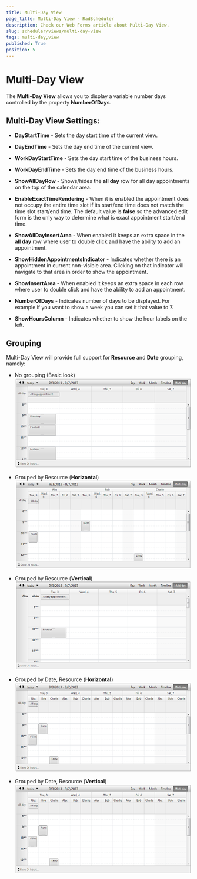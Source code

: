 ```yaml
---
title: Multi-Day View
page_title: Multi-Day View - RadScheduler
description: Check our Web Forms article about Multi-Day View.
slug: scheduler/views/multi-day-view
tags: multi-day,view
published: True
position: 5
---
```


# Multi-Day View


The **Multi-Day View** allows you to display a variable number days controlled by the property **NumberOfDays**.

## Multi-Day View Settings:

* **DayStartTime** - Sets the day start time of the current view.

* **DayEndTime** - Sets the day end time of the current view.

* **WorkDayStartTime** - Sets the day start time of the business hours.

* **WorkDayEndTime** - Sets the day end time of the business hours.

* **ShowAllDayRow** - Shows/hides the **all day** row for all day appointments on the top of the calendar area.

* **EnableExactTimeRendering** - When it is enabled the appointment does not occupy the entire time slot if its start/end time does not match the time slot start/end time. The default value is **false** so the advanced edit form is the only way to determine what is exact appointment start/end time.

* **ShowAllDayInsertArea** - When enabled it keeps an extra space in the **all day** row where user to double click and have the ability to add an appointment.

* **ShowHiddenAppointmentsIndicator** - Indicates whether there is an appointment in current non-visible area. Clicking on that indicator will navigate to that area in order to show the appointment.

* **ShowInsertArea** - When enabled it keeps an extra space in each row where user to double click and have the ability to add an appointment.

* **NumberOfDays** - Indicates number of days to be displayed. For example if you want to show a week you can set it that value to 7.

* **ShowHoursColumn** - Indicates whether to show the hour labels on the left.

## Grouping

Multi-Day View will provide full support for **Resource** and **Date** grouping, namely:

* No grouping (Basic look)![scheduer-views-multidayview-nogrouping](images/scheduer-views-multidayview-nogrouping.png)

* Grouped by Resource (**Horizontal**)![scheduler-views-multidayview-horizontalgroupingbyresource](images/scheduler-views-multidayview-horizontalgroupingbyresource.png)

* Grouped by Resource (**Vertical**)![scheduler-views-multidayview-verticalgroupingbyresource](images/scheduler-views-multidayview-verticalgroupingbyresource.png)

* Grouped by Date, Resource (**Horizontal**)![scheduler-views-multidayview-horizontalgroupingbyresourceanddate](images/scheduler-views-multidayview-horizontalgroupingbyresourceanddate.png)

* Grouped by Date, Resource (**Vertical**)![scheduler-views-multidayview-horizontalgroupingbyresourceanddate](images/scheduler-views-multidayview-horizontalgroupingbyresourceanddate.png)
